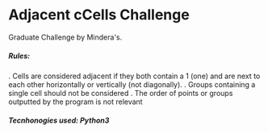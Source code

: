 # Adjacent cCells Challenge
Graduate Challenge by Mindera's. 

##### Rules:
.  Cells are considered adjacent if they both contain a 1 (one) and are next to each other horizontally or vertically (not diagonally).
.  Groups containing a single cell should not be considered
.  The order of points or groups outputted by the program is not relevant


##### Tecnhonogies used: Python3
